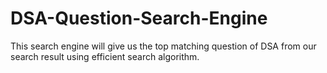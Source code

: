 # DSA-Question-Search-Engine
This search engine will give us the top matching question of DSA from our search result using efficient search algorithm.
